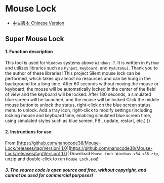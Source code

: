 # Mouse Lock
- [中文版本 Chinese Version](.\README-CH.md)

## Super Mouse Lock
#### 1. Function description
This tool is used for `Windows` systems above `Windows 7`. It is written in `Python` and utilizes libraries such as `Pynput`, `Keyboard`, and `PyAutoGui`. Thank you to the author of these libraries! This project
Silent mouse lock can be performed, which takes up almost no resources and can be hung in the background for a long time. After 60 seconds without moving the mouse or keyboard, the mouse will be automatically locked in the center of the field of view and the keyboard will be locked. After 180 seconds, a simulated blue screen will be launched, and the mouse will be locked
Click the middle mouse button to unlock the status, right-click on the blue screen status menu to unlock. Add a tray icon, right-click to modify settings (including locking mouse and keyboard time, enabling simulated blue screen time, using simulated styles such as blue screen, FBI, update, restart, etc.)
))
#### 2. Instructions for use
From [https://github.com/nanocode38/Mouse-Lock/releases/tag/Version1.1.0](https://github.com/nanocode38/Mouse-Lock/releases/tag/Version1.1.0 )Download `Mouse_Lock-Windows.x64-x86.zip`, unzip and double-click to run `Mouse Lock.exe`!
##### 3. The source code is open source and free, without copyright, and cannot be used for commercial purposes!
